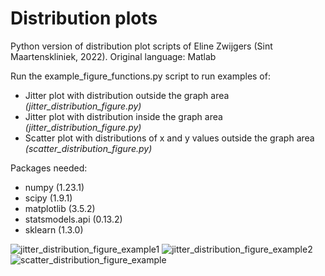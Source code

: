 # Distribution plots
Python version of distribution plot scripts of Eline Zwijgers (Sint Maartenskliniek, 2022). 
Original language: Matlab


Run the example_figure_functions.py script to run examples of:
 - Jitter plot with distribution outside the graph area *(jitter_distribution_figure.py)*
 - Jitter plot with distribution inside the graph area *(jitter_distribution_figure.py)*
 - Scatter plot with distributions of x and y values outside the graph area *(scatter_distribution_figure.py)*


Packages needed:
 - numpy (1.23.1)
 - scipy (1.9.1)
 - matplotlib (3.5.2)
 - statsmodels.api (0.13.2)
 - sklearn (1.3.0)

![jitter_distribution_figure_example1](https://github.com/CarmenEnsink/distribution_plots/assets/61141983/df8ef43f-3946-4a83-ae3c-52f1b20a0444)
![jitter_distribution_figure_example2](https://github.com/CarmenEnsink/distribution_plots/assets/61141983/24a5deff-c1dd-4591-88ef-ff0778ed3a35)
![scatter_distribution_figure_example](https://github.com/CarmenEnsink/distribution_plots/assets/61141983/3e5df70e-644a-421a-9545-9985e168dcb1)
